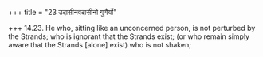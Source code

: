 +++
title = "23 उदासीनवदासीनो गुणैर्यो"

+++
14.23. He who, sitting like an unconcerned person, is not perturbed by
the Strands; who is ignorant that the Strands exist; (or who remain
simply aware that the Strands \[alone\] exist) who is not shaken;

